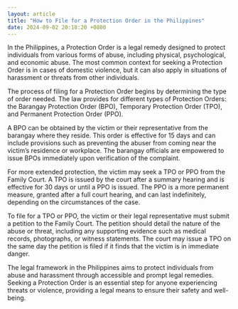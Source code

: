 ```yaml
---
layout: article
title: "How to File for a Protection Order in the Philippines"
date: 2024-09-02 20:18:20 +0800
---
```


<p>In the Philippines, a Protection Order is a legal remedy designed to protect individuals from various forms of abuse, including physical, psychological, and economic abuse. The most common context for seeking a Protection Order is in cases of domestic violence, but it can also apply in situations of harassment or threats from other individuals.</p><p>The process of filing for a Protection Order begins by determining the type of order needed. The law provides for different types of Protection Orders: the Barangay Protection Order (BPO), Temporary Protection Order (TPO), and Permanent Protection Order (PPO).</p><p>A BPO can be obtained by the victim or their representative from the barangay where they reside. This order is effective for 15 days and can include provisions such as preventing the abuser from coming near the victim’s residence or workplace. The barangay officials are empowered to issue BPOs immediately upon verification of the complaint.</p><p>For more extended protection, the victim may seek a TPO or PPO from the Family Court. A TPO is issued by the court after a summary hearing and is effective for 30 days or until a PPO is issued. The PPO is a more permanent measure, granted after a full court hearing, and can last indefinitely, depending on the circumstances of the case.</p><p>To file for a TPO or PPO, the victim or their legal representative must submit a petition to the Family Court. The petition should detail the nature of the abuse or threat, including any supporting evidence such as medical records, photographs, or witness statements. The court may issue a TPO on the same day the petition is filed if it finds that the victim is in immediate danger.</p><p>The legal framework in the Philippines aims to protect individuals from abuse and harassment through accessible and prompt legal remedies. Seeking a Protection Order is an essential step for anyone experiencing threats or violence, providing a legal means to ensure their safety and well-being.</p>